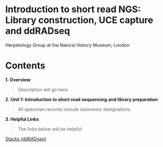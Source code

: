 # Introduction to short read NGS: Library construction, UCE capture and ddRADseq
Herpetology Group at the Natural History Museum, London

# Contents
**1. Overview** 
>Description will go here.

**2. Unit 1: Introduction to short read sequencing and library preparation** 
>All specimen records include taxonomic designations.

**3. Helpful Links** 
>The links below will be helpful: 

[Stacks (ddRADseq)](https://catchenlab.life.illinois.edu/stacks/)

